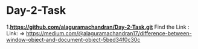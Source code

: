 # Day-2-Task

1.**https://github.com/alaguramachandran/Day-2-Task.git**
Find the Link : Link: => https://medium.com/@alaguramachandran17/difference-between-window-object-and-document-object-5bed34f0c30c
